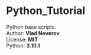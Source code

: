 # Python_Tutorial
Python base scripts.  
Author: **Vlad Neverov**  
License: **MIT**  
Python: **3.10.1**
